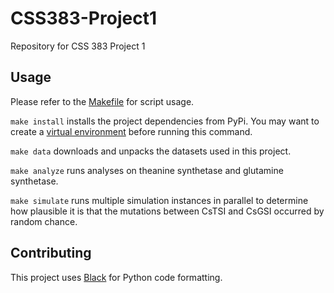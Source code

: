 # CSS383-Project1
Repository for CSS 383 Project 1

## Usage
Please refer to the [Makefile](./Makefile) for script usage.

`make install` installs the project dependencies from PyPi. You may want to create a [virtual environment](https://docs.python.org/3/library/venv.html) before running this command.

`make data` downloads and unpacks the datasets used in this project.

`make analyze` runs analyses on theanine synthetase and glutamine synthetase.

`make simulate` runs multiple simulation instances in parallel to determine how plausible it is that
the mutations between CsTSI and CsGSI occurred by random chance.

## Contributing
This project uses [Black](https://black.readthedocs.io/en/stable/) for Python code formatting.
